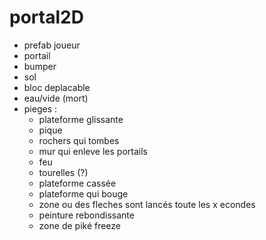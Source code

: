 # portal2D

- prefab joueur
- portail 
- bumper
- sol
- bloc deplacable
- eau/vide (mort)
- pieges : 
  - plateforme glissante
  - pique
  - rochers qui tombes
  - mur qui enleve les portails
  - feu
  - tourelles (?)
  - plateforme cassée
  - plateforme qui bouge
  - zone ou des fleches sont lancés toute les x econdes
  - peinture rebondissante
  - zone de piké freeze
  
